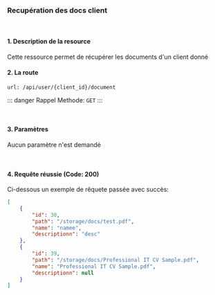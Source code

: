 <meta charset="utf-8"/>

### Recupération des docs client

<br />

#### 1. Description de la resource

Cette ressource permet de récupérer les documents d'un client donné

#### 2. La route
```
url: /api/user/{client_id}/document
```

::: danger Rappel
Methode:  `GET`
:::

<br />

#### 3. Paramètres

Aucun paramètre n'est demandé

<br />

#### 4. Requête réussie (Code: 200)

Ci-dessous un exemple de rêquete passée avec succès:

``` JSON
[
    {
        "id": 30,
        "path": "/storage/docs/test.pdf",
        "name": "namee",
        "descriptionn": "desc"
    },
    {
        "id": 39,
        "path": "/storage/docs/Professional IT CV Sample.pdf",
        "name": "Professional IT CV Sample.pdf",
        "descriptionn": null
    }
]
```

